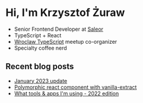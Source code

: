 # Hi, I'm Krzysztof Żuraw

- Senior Frontend Developer at [Saleor](hhttps://saleor.io/)
- TypeScript + React
- [Wroclaw TypeScript](https://www.meetup.com/WrocTypeScript/) meetup co-organizer
- Specialty coffee nerd

## Recent blog posts

<!-- FEED-START -->
- [January 2023 update](https://krzysztofzuraw.com/2023/january-2023-update/)
- [Polymorphic react component with vanilla-extract](https://krzysztofzuraw.com/2023/polymorphic-react-component-with-vanilla-extract/)
- [What tools & apps I'm using - 2022 edition](https://krzysztofzuraw.com/2023/what-tools-and-apps-i-m-using-2022-edition/)
<!-- FEED-END -->